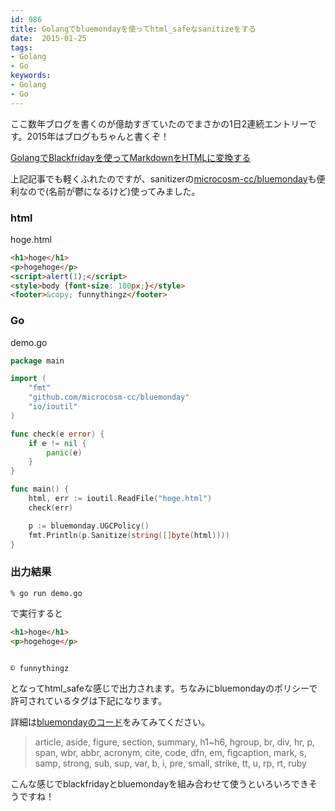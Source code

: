 ```yaml
---
id: 986
title: Golangでbluemondayを使ってhtml_safeなsanitizeをする
date:  2015-01-25
tags:
- Golang
- Go
keywords:
- Golang
- Go
---
```


ここ数年ブログを書くのが億劫すぎていたのでまさかの1日2連続エントリーです。2015年はブログもちゃんと書くぞ！

[GolangでBlackfridayを使ってMarkdownをHTMLに変換する](http://hiropo.co.uk/archives/985.html)

上記記事でも軽くふれたのですが、sanitizerの[microcosm-cc/bluemonday](https://github.com/microcosm-cc/bluemonday)も便利なので(名前が鬱になるけど)使ってみました。

### html

hoge.html

```html
<h1>hoge</h1>
<p>hogehoge</p>
<script>alert(1);</script>
<style>body {font-size: 100px;}</style>
<footer>&copy; funnythingz</footer>
```

### Go

demo.go

```Go
package main

import (
	"fmt"
	"github.com/microcosm-cc/bluemonday"
	"io/ioutil"
)

func check(e error) {
	if e != nil {
		panic(e)
	}
}

func main() {
	html, err := ioutil.ReadFile("hoge.html")
	check(err)

	p := bluemonday.UGCPolicy()
	fmt.Println(p.Sanitize(string([]byte(html))))
}
```

### 出力結果

```
% go run demo.go
```

で実行すると

```html
<h1>hoge</h1>
<p>hogehoge</p>


© funnythingz
```

となってhtml_safeな感じで出力されます。ちなみにbluemondayのポリシーで許可されているタグは下記になります。

詳細は[bluemondayのコード](https://github.com/microcosm-cc/bluemonday/blob/master/policies.go)をみてみてください。

> article, aside, figure, section, summary, h1~h6, hgroup, br, div, hr, p, span, wbr, abbr, acronym, cite, code, dfn, em, figcaption, mark, s, samp, strong, sub, sup, var, b, i, pre, small, strike, tt, u, rp, rt, ruby

こんな感じでblackfridayとbluemondayを組み合わせて使うといろいろできそうですね！
